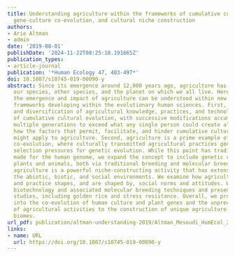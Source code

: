 ```yaml
---
title: Understanding agriculture within the frameworks of cumulative cultural evolution,
  gene-culture co-evolution, and cultural niche construction
authors:
- Arie Altman
- admin
date: '2019-08-01'
publishDate: '2024-11-22T08:25:18.191665Z'
publication_types:
- article-journal
publication: '*Human Ecology 47, 483-497*'
doi: 10.1007/s10745-019-00090-y
abstract: Since its emergence around 12,000 years ago, agriculture has transformed
  our species, other species, and the planet on which we all live. Here we argue that
  the emergence and impact of agriculture can be understood within new theoretical
  frameworks developing within the evolutionary human sciences. First, the improvement
  and diversification of agricultural knowledge, practices, and technology is a case
  of cumulative cultural evolution, with successive modifications accumulated over
  multiple generations to exceed what any single person could create alone. We discuss
  how the factors that permit, facilitate, and hinder cumulative cultural evolution
  might apply to agriculture. Second, agriculture is a prime example of gene-culture
  co-evolution, where culturally transmitted agricultural practices generate novel
  selection pressures for genetic evolution. While this point has traditionally been
  made for the human genome, we expand the concept to include genetic changes in domesticated
  plants and animals, both via traditional breeding and molecular breeding. Third,
  agriculture is a powerful niche-constructing activity that has extensively transformed
  the abiotic, biotic, and social environments. We examine how agricultural knowledge
  and practice shapes, and are shaped by, social norms and attitudes. We discuss recent
  biotechnology and associated molecular breeding techniques and present several case
  studies, including golden rice and stress resistance. Overall, we propose new insights
  into the co-evolution of human culture and plant genes and the unprecedented contribution
  of agricultural activities to the construction of unique agriculture-driven anthropogenic
  biomes.
url_pdf: publication/altman-understanding-2019/Altman_Mesoudi_HumEcol_2019.pdf
links:
- name: URL
  url: https://doi.org/10.1007/s10745-019-00090-y
---
```

